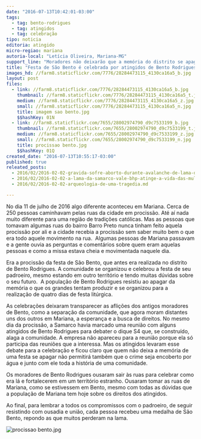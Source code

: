 ```yaml
---
date: "2016-07-13T10:42:01-03:00"
tags:
  - tag: bento-rodrigues
  - tag: atingidos
  - tag: celebração
tipo: noticia
editoria: atingido
micro-regiao: mariana
autoria-local: "Letícia Oliveira, Mariana-MG"
support_line: "Moradores não deixarão que a memória do distrito se apague, nem o crime da Samarco (Vale/BHP)"
title: "Festa de São Bento é celebrada por atingidos de Bento Rodrigues, em Mariana "
images_hd: //farm8.staticflickr.com/7776/28284473115_4130ca16a5_b.jpg
layout: post
files:
  - link: //farm8.staticflickr.com/7776/28284473115_4130ca16a5_b.jpg
    thumbnail: //farm8.staticflickr.com/7776/28284473115_4130ca16a5_t.jpg
    medium: //farm8.staticflickr.com/7776/28284473115_4130ca16a5_z.jpg
    small: //farm8.staticflickr.com/7776/28284473115_4130ca16a5_n.jpg
    title: imagem sao bento.jpg
    $$hashKey: 01N
  - link: //farm8.staticflickr.com/7655/28002974790_d9c7533199_b.jpg
    thumbnail: //farm8.staticflickr.com/7655/28002974790_d9c7533199_t.jpg
    medium: //farm8.staticflickr.com/7655/28002974790_d9c7533199_z.jpg
    small: //farm8.staticflickr.com/7655/28002974790_d9c7533199_n.jpg
    title: procissao bento.jpg
    $$hashKey: 01Q
created_date: "2016-07-13T10:55:17-03:00"
published: true
releated_posts:
  - 2016/02/2016-02-02-gravida-sofre-aborto-durante-avalanche-de-lama-da-samarco.md
  - 2016/02/2016-02-02-a-lama-da-samarco-vale-bhp-atinge-a-vida-das-mulheres.md
  - 2016/02/2016-02-02-arqueologia-de-uma-tragedia.md

---
```

<p>No dia 11 de julho de 2016 algo diferente aconteceu em Mariana. Cerca de 250 pessoas caminhavam pelas ruas da cidade em prociss&atilde;o. At&eacute; a&iacute; nada muito diferente para uma regi&atilde;o de tradi&ccedil;&otilde;es cat&oacute;licas. Mas as pessoas que tomavam algumas ruas do bairro Barro Preto nunca tinham feito aquela prociss&atilde;o por ali e a cidade recebia a prociss&atilde;o sem saber muito bem o que era todo aquele movimento na rua. &nbsp;Algumas pessoas de Mariana passavam e a gente ouvia as perguntas e coment&aacute;rios sobre quem eram aquelas pessoas e como a missa estava cheia e movimentada naquele dia.</p>

<p>Era a prociss&atilde;o da festa de S&atilde;o Bento, que antes era realizada no distrito de Bento Rodrigues. A comunidade se organizou e celebrou a festa de seu padroeiro, mesmo estando em outro territ&oacute;rio e tendo muitas d&uacute;vidas sobre o seu futuro. &nbsp;A popula&ccedil;&atilde;o de Bento Rodrigues resistiu ao apagar da mem&oacute;ria o que os grandes tentam produzir e se organizou para a realiza&ccedil;&atilde;o de quatro dias de festa lit&uacute;rgica.</p>

<p>As celebra&ccedil;&otilde;es deixaram transparecer as afli&ccedil;&otilde;es dos antigos moradores de Bento, como a separa&ccedil;&atilde;o da comunidade, que agora moram distantes uns dos outros em Mariana, a esperan&ccedil;a e a busca de direitos. No mesmo dia da prociss&atilde;o, a Samarco havia marcado uma reuni&atilde;o com alguns atingidos de Bento Rodrigues para debater o dique S4 que, se constru&iacute;do, alaga a comunidade. A empresa n&atilde;o apareceu para a reuni&atilde;o porque ela s&oacute; participa das reuni&otilde;es que a interessa. Mas os atingidos levaram esse debate para a celebra&ccedil;&atilde;o e ficou claro que quem n&atilde;o deixa a mem&oacute;ria de uma festa se apagar n&atilde;o permitir&aacute; tamb&eacute;m que o crime seja encoberto por &aacute;gua e junto com ele toda a hist&oacute;ria de uma comunidade.</p>

<p>Os moradores de Bento Rodrigues ousaram sair &agrave;s ruas para celebrar como era l&aacute; e fortalecerem em um territ&oacute;rio estranho. Ousaram tomar as ruas de Mariana, como se estivessem em Bento, mesmo com todas as d&uacute;vidas que a popula&ccedil;&atilde;o de Mariana tem hoje sobre os direitos dos atingidos.</p>

<p>Ao final, para lembrar a todos os compromissos com o padroeiro, de seguir resistindo com ousadia e uni&atilde;o, cada pessoa recebeu uma medalha de S&atilde;o Bento, repondo as que muitos perderam na lama.&nbsp;</p>

<p><img alt="procissao bento.jpg" src="//farm8.staticflickr.com/7655/28002974790_d9c7533199_b.jpg" /></p>
